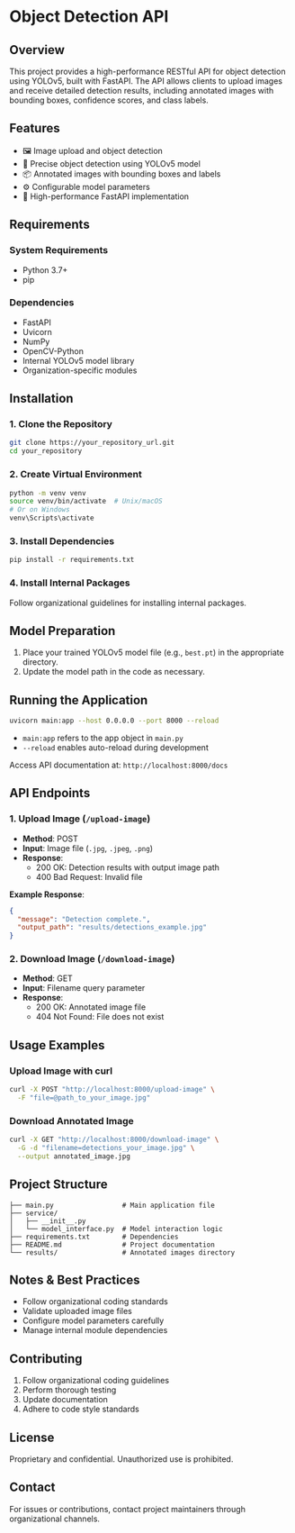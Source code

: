 # Object Detection API

## Overview

This project provides a high-performance RESTful API for object detection using YOLOv5, built with FastAPI. The API allows clients to upload images and receive detailed detection results, including annotated images with bounding boxes, confidence scores, and class labels.

## Features

- 🖼️ Image upload and object detection
- 🎯 Precise object detection using YOLOv5 model
- 📦 Annotated images with bounding boxes and labels
- ⚙️ Configurable model parameters
- 🚀 High-performance FastAPI implementation

## Requirements

### System Requirements
- Python 3.7+
- pip

### Dependencies
- FastAPI
- Uvicorn
- NumPy
- OpenCV-Python
- Internal YOLOv5 model library
- Organization-specific modules

## Installation

### 1. Clone the Repository
```bash
git clone https://your_repository_url.git
cd your_repository
```

### 2. Create Virtual Environment
```bash
python -m venv venv
source venv/bin/activate  # Unix/macOS
# Or on Windows
venv\Scripts\activate
```

### 3. Install Dependencies
```bash
pip install -r requirements.txt
```

### 4. Install Internal Packages
Follow organizational guidelines for installing internal packages.

## Model Preparation

1. Place your trained YOLOv5 model file (e.g., `best.pt`) in the appropriate directory.
2. Update the model path in the code as necessary.

## Running the Application

```bash
uvicorn main:app --host 0.0.0.0 --port 8000 --reload
```

- `main:app` refers to the app object in `main.py`
- `--reload` enables auto-reload during development

Access API documentation at: `http://localhost:8000/docs`

## API Endpoints

### 1. Upload Image (`/upload-image`)
- **Method**: POST
- **Input**: Image file (`.jpg`, `.jpeg`, `.png`)
- **Response**: 
  - 200 OK: Detection results with output image path
  - 400 Bad Request: Invalid file

**Example Response**:
```json
{
  "message": "Detection complete.",
  "output_path": "results/detections_example.jpg"
}
```

### 2. Download Image (`/download-image`)
- **Method**: GET
- **Input**: Filename query parameter
- **Response**: 
  - 200 OK: Annotated image file
  - 404 Not Found: File does not exist

## Usage Examples

### Upload Image with curl
```bash
curl -X POST "http://localhost:8000/upload-image" \
  -F "file=@path_to_your_image.jpg"
```

### Download Annotated Image
```bash
curl -X GET "http://localhost:8000/download-image" \
  -G -d "filename=detections_your_image.jpg" \
  --output annotated_image.jpg
```

## Project Structure
```
├── main.py                 # Main application file
├── service/
│   ├── __init__.py
│   └── model_interface.py  # Model interaction logic
├── requirements.txt        # Dependencies
├── README.md               # Project documentation
└── results/                # Annotated images directory
```

## Notes & Best Practices

- Follow organizational coding standards
- Validate uploaded image files
- Configure model parameters carefully
- Manage internal module dependencies

## Contributing

1. Follow organizational coding guidelines
2. Perform thorough testing
3. Update documentation
4. Adhere to code style standards

## License

Proprietary and confidential. Unauthorized use is prohibited.

## Contact

For issues or contributions, contact project maintainers through organizational channels.
